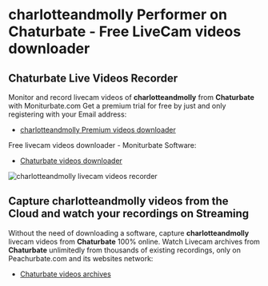 # charlotteandmolly Performer on Chaturbate - Free LiveCam videos downloader

## Chaturbate Live Videos Recorder

Monitor and record livecam videos of **charlotteandmolly** from **Chaturbate** with Moniturbate.com
Get a premium trial for free by just and only registering with your Email address:
* [charlotteandmolly Premium videos downloader](https://moniturbate.com/request-demo-licence-key.html)

Free livecam videos downloader - Moniturbate Software:
* [Chaturbate videos downloader](https://moniturbate.com/moniturbate-download-software.html)

![charlotteandmolly livecam videos recorder](https://peachurnet.com/templates/moniturbate-software.png)


## Capture charlotteandmolly videos from the Cloud and watch your recordings on Streaming

Without the need of downloading a software, capture **charlotteandmolly** livecam videos from **Chaturbate** 100% online.
Watch Livecam archives from **Chaturbate** unlimitedly from thousands of existing recordings, only on Peachurbate.com and its websites network:
* [Chaturbate videos archives](https://peachurnet.com/)
